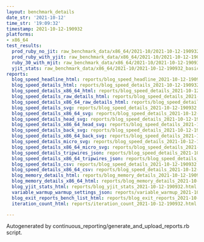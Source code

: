 ```yaml
---
layout: benchmark_details
date_str: '2021-10-12'
time_str: '19:09:32'
timestamp: 2021-10-12-190932
platforms:
- x86_64
test_results:
  prod_ruby_no_jit: raw_benchmark_data/x86_64/2021-10/2021-10-12-190932_basic_benchmark_prod_ruby_no_jit.json
  prod_ruby_with_yjit: raw_benchmark_data/x86_64/2021-10/2021-10-12-190932_basic_benchmark_prod_ruby_with_yjit.json
  ruby_30_with_mjit: raw_benchmark_data/x86_64/2021-10/2021-10-12-190932_basic_benchmark_ruby_30_with_mjit.json
  yjit_stats: raw_benchmark_data/x86_64/2021-10/2021-10-12-190932_basic_benchmark_yjit_stats.json
reports:
  blog_speed_headline_html: reports/blog_speed_headline_2021-10-12-190932.html
  blog_speed_details_html: reports/blog_speed_details_2021-10-12-190932.html
  blog_speed_details_x86_64_html: reports/blog_speed_details_2021-10-12-190932.x86_64.html
  blog_speed_details_raw_details_html: reports/blog_speed_details_2021-10-12-190932.raw_details.html
  blog_speed_details_x86_64_raw_details_html: reports/blog_speed_details_2021-10-12-190932.x86_64.raw_details.html
  blog_speed_details_svg: reports/blog_speed_details_2021-10-12-190932.svg
  blog_speed_details_x86_64_svg: reports/blog_speed_details_2021-10-12-190932.x86_64.svg
  blog_speed_details_head_svg: reports/blog_speed_details_2021-10-12-190932.head.svg
  blog_speed_details_x86_64_head_svg: reports/blog_speed_details_2021-10-12-190932.x86_64.head.svg
  blog_speed_details_back_svg: reports/blog_speed_details_2021-10-12-190932.back.svg
  blog_speed_details_x86_64_back_svg: reports/blog_speed_details_2021-10-12-190932.x86_64.back.svg
  blog_speed_details_micro_svg: reports/blog_speed_details_2021-10-12-190932.micro.svg
  blog_speed_details_x86_64_micro_svg: reports/blog_speed_details_2021-10-12-190932.x86_64.micro.svg
  blog_speed_details_tripwires_json: reports/blog_speed_details_2021-10-12-190932.tripwires.json
  blog_speed_details_x86_64_tripwires_json: reports/blog_speed_details_2021-10-12-190932.x86_64.tripwires.json
  blog_speed_details_csv: reports/blog_speed_details_2021-10-12-190932.csv
  blog_speed_details_x86_64_csv: reports/blog_speed_details_2021-10-12-190932.x86_64.csv
  blog_memory_details_html: reports/blog_memory_details_2021-10-12-190932.html
  blog_memory_details_x86_64_html: reports/blog_memory_details_2021-10-12-190932.x86_64.html
  blog_yjit_stats_html: reports/blog_yjit_stats_2021-10-12-190932.html
  variable_warmup_warmup_settings_json: reports/variable_warmup_2021-10-12-190932.warmup_settings.json
  blog_exit_reports_bench_list_html: reports/blog_exit_reports_2021-10-12-190932.bench_list.html
  iteration_count_html: reports/iteration_count_2021-10-12-190932.html

---
```

Autogenerated by continuous_reporting/generate_and_upload_reports.rb script.
